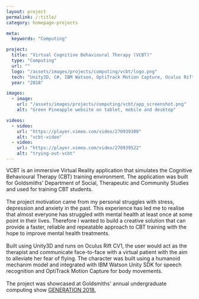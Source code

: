 ```yaml
---
layout: project
permalink: /:title/
category: homepage-projects

meta:
  keywords: "Computing"

project:
  title: "Virtual Cognitive Behavioural Therapy (VCBT)"
  type: "Computing"
  url: ""
  logo: "/assets/images/projects/computing/vcbt/logo.png"
  tech: "Unity3D, C#, IBM Watson, OptiTrack Motion Capture, Oculus Rift CV1"
  year: "2018"

images:
  - image:
    url: "/assets/images/projects/computing/vcbt/app_screenshot.png"
    alt: "Green Pineapple website on tablet, mobile and desktop"

videos:
  - video:
    url: "https://player.vimeo.com/video/270939308"
    alt: "vcbt-video"
  - video:
    url: "https://player.vimeo.com/video/270939522"
    alt: "trying-out-vcbt"
---
```


<p>VCBT is an immersive Virtual Reality application that simulates the Cognitive Behavioural Therapy (CBT) training environment. The application was built for Goldsmiths’ Department of Social, Therapeutic and Community Studies and used for training CBT students.
<br/><br/>
The project motivation came from my personal struggles with stress, depression and anxiety in the past. This experience has led me to realise that almost everyone has struggled with mental health at least once at some point in their lives. Therefore I wanted to build a creative solution that can provide a faster, reliable and repeatable approach to CBT training with the hope to improve mental health treatments.
<br/><br/>
Built using Unity3D and runs on Oculus Rift CV1, the user would act as the therapist and communicate face-to-face with a virtual patient with the aim to alleviate her fear of flying. The character was built using a humanoid mechanim model and integrated with IBM Watson Unity SDK for speech recognition and OptiTrack Motion Capture for body movements.
<br/><br/>
The project was showcased at Goldsmiths' annual undergraduate computing show <a href="https://goldcomputing.show/2018/05/29/virtual-cognitive-behavioural-therapy/">GENERATION 2018.</a></p>
